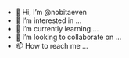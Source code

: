 - 👋 Hi, I’m @nobitaeven
- 👀 I’m interested in ...
- 🌱 I’m currently learning ...
- 💞️ I’m looking to collaborate on ...
- 📫 How to reach me ...

<!---
nobitaeven/nobitaeven is a ✨ special ✨ repository because its `README.md` (this file) appears on your GitHub profile.
You can click the Preview link to take a look at your changes.
--->
